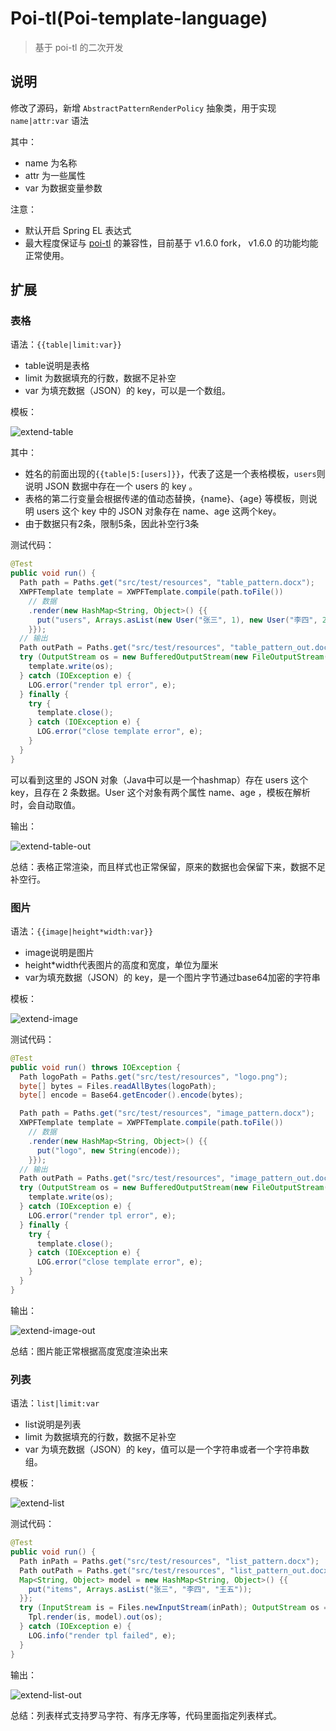 # Poi-tl(Poi-template-language)

> 基于 poi-tl 的二次开发

## 说明

修改了源码，新增 `AbstractPatternRenderPolicy` 抽象类，用于实现 `name|attr:var` 语法

其中：

- name 为名称
- attr 为一些属性
- var 为数据变量参数

注意：

- 默认开启 Spring EL 表达式
- 最大程度保证与 [poi-tl](https://github.com/Sayi/poi-tl) 的兼容性，目前基于 v1.6.0 fork， v1.6.0 的功能均能正常使用。

## 扩展

### 表格

语法：`{{table|limit:var}}`

- table说明是表格
- limit 为数据填充的行数，数据不足补空
- var 为填充数据（JSON）的 key，可以是一个数组。

模板：

![extend-table](docs/assets/extend-table.jpg)

其中：

- 姓名的前面出现的`{{table|5:[users]}}`，代表了这是一个表格模板，`users`则说明 JSON 数据中存在一个 users 的 key 。
- 表格的第二行变量会根据传递的值动态替换，{name}、{age} 等模板，则说明 users 这个 key 中的 JSON 对象存在 name、age 这两个key。
- 由于数据只有2条，限制5条，因此补空行3条

测试代码：

```java
@Test
public void run() {
  Path path = Paths.get("src/test/resources", "table_pattern.docx");
  XWPFTemplate template = XWPFTemplate.compile(path.toFile())
    // 数据
    .render(new HashMap<String, Object>() {{
      put("users", Arrays.asList(new User("张三", 1), new User("李四", 2)));
    }});
  // 输出
  Path outPath = Paths.get("src/test/resources", "table_pattern_out.docx");
  try (OutputStream os = new BufferedOutputStream(new FileOutputStream(outPath.toFile()))) {
    template.write(os);
  } catch (IOException e) {
    LOG.error("render tpl error", e);
  } finally {
    try {
      template.close();
    } catch (IOException e) {
      LOG.error("close template error", e);
    }
  }
}
```

可以看到这里的 JSON 对象（Java中可以是一个hashmap）存在 users 这个 key，且存在 2 条数据。User 这个对象有两个属性 name、age ，模板在解析时，会自动取值。

输出：

![extend-table-out](docs/assets/extend-table-out.jpg)

总结：表格正常渲染，而且样式也正常保留，原来的数据也会保留下来，数据不足补空行。

### 图片

语法：`{{image|height*width:var}}`

- image说明是图片
- height*width代表图片的高度和宽度，单位为厘米
- var为填充数据（JSON）的 key，是一个图片字节通过base64加密的字符串

模板：

![extend-image](docs/assets/extend-image.jpg)

测试代码：

```java
@Test
public void run() throws IOException {
  Path logoPath = Paths.get("src/test/resources", "logo.png");
  byte[] bytes = Files.readAllBytes(logoPath);
  byte[] encode = Base64.getEncoder().encode(bytes);

  Path path = Paths.get("src/test/resources", "image_pattern.docx");
  XWPFTemplate template = XWPFTemplate.compile(path.toFile())
    // 数据
    .render(new HashMap<String, Object>() {{
      put("logo", new String(encode));
    }});
  // 输出
  Path outPath = Paths.get("src/test/resources", "image_pattern_out.docx");
  try (OutputStream os = new BufferedOutputStream(new FileOutputStream(outPath.toFile()))) {
    template.write(os);
  } catch (IOException e) {
    LOG.error("render tpl error", e);
  } finally {
    try {
      template.close();
    } catch (IOException e) {
      LOG.error("close template error", e);
    }
  }
}
```

输出：

![extend-image-out](docs/assets/extend-image-out.jpg)

总结：图片能正常根据高度宽度渲染出来

### 列表

语法：`list|limit:var`

- list说明是列表
- limit 为数据填充的行数，数据不足补空
- var 为填充数据（JSON）的 key，值可以是一个字符串或者一个字符串数组。

模板：

![extend-list](docs/assets/extend-list.jpg)

测试代码：

```java
@Test
public void run() {
  Path inPath = Paths.get("src/test/resources", "list_pattern.docx");
  Path outPath = Paths.get("src/test/resources", "list_pattern_out.docx");
  Map<String, Object> model = new HashMap<String, Object>() {{
    put("items", Arrays.asList("张三", "李四", "王五"));
  }};
  try (InputStream is = Files.newInputStream(inPath); OutputStream os = Files.newOutputStream(outPath)) {
    Tpl.render(is, model).out(os);
  } catch (IOException e) {
    LOG.info("render tpl failed", e);
  }
}
```

输出：

![extend-list-out](docs/assets/extend-list-out.jpg)

总结：列表样式支持罗马字符、有序无序等，代码里面指定列表样式。



